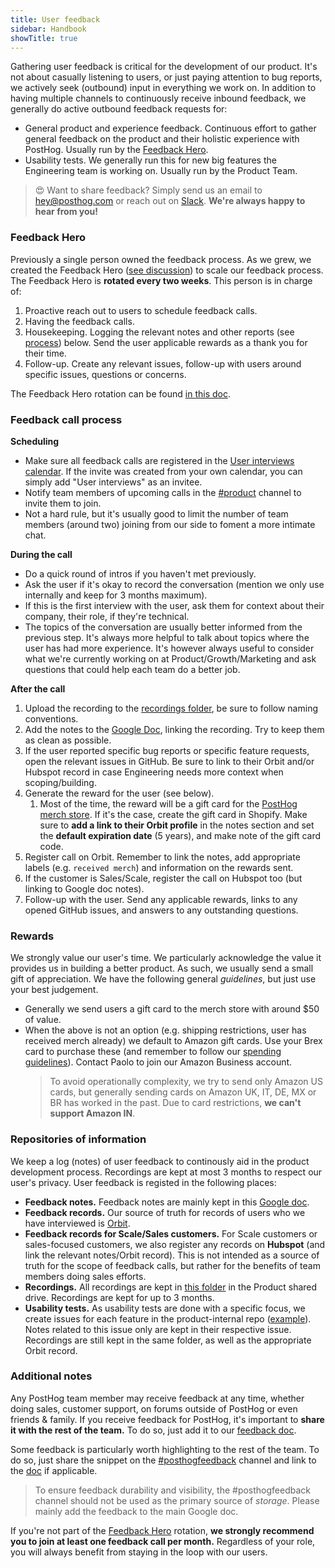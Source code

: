 ```yaml
---
title: User feedback
sidebar: Handbook
showTitle: true
---
```


Gathering user feedback is critical for the development of our product. It's not about casually listening to users, or just paying attention to bug reports, we actively seek (outbound) input in everything we work on. In addition to having multiple channels to continuously receive inbound feedback, we generally do active outbound feedback requests for:
- General product and experience feedback. Continuous effort to gather general feedback on the product and their holistic experience with PostHog. Usually run by the [Feedback Hero](#feedback-hero).
- Usability tests. We generally run this for new big features the Engineering team is working on. Usually run by the Product Team.

> 😍 Want to share feedback? Simply send us an email to [hey@posthog.com](mailto:hey@posthog.com) or reach out on [Slack](/slack). **We're always happy to hear from you!**


### Feedback Hero
Previously a single person owned the feedback process. As we grew, we created the Feedback Hero ([see discussion](https://github.com/PostHog/product-internal/issues/98)) to scale our feedback process. The Feedback Hero is **rotated every two weeks**. This person is in charge of:
1. Proactive reach out to users to schedule feedback calls.
2. Having the feedback calls.
3. Housekeeping. Logging the relevant notes and other reports (see [process](#feedback-process)) below. Send the user applicable rewards as a thank you for their time.
4. Follow-up. Create any relevant issues, follow-up with users around specific issues, questions or concerns.

The Feedback Hero rotation can be found [in this doc](https://docs.google.com/spreadsheets/d/1DkD-Jw_LvSixhBK7-m8UO_r7g_wAW0IvoeAjg3IawNg/edit#gid=0).

### Feedback call process

**Scheduling**
- Make sure all feedback calls are registered in the [User interviews calendar](https://calendar.google.com/calendar/?cid=Y19tczllaWN1Ym92ZGgxYWhzNmtoY2xpNTQ3b0Bncm91cC5jYWxlbmRhci5nb29nbGUuY29t). If the invite was created from your own calendar, you can simply add "User interviews" as an invitee.
- Notify team members of upcoming calls in the [#product](https://posthog.slack.com/archives/C01RJ7T212S) channel to invite them to join.
- Not a hard rule, but it's usually good to limit the number of team members (around two) joining from our side to foment a more intimate chat. 


**During the call**
- Do a quick round of intros if you haven't met previously.
- Ask the user if it's okay to record the conversation (mention we only use internally and keep for 3 months maximum).
- If this is the first interview with the user, ask them for context about their company, their role, if they're technical.
- The topics of the conversation are usually better informed from the previous step. It's always more helpful to talk about topics where the user has had more experience. It's however always useful to consider what we're currently working on at Product/Growth/Marketing and ask questions that could help each team do a better job.


**After the call**
1. Upload the recording to the [recordings folder][recordings], be sure to follow naming conventions.
2. Add the notes to the [Google Doc][feedback-doc], linking the recording. Try to keep them as clean as possible.
3. If the user reported specific bug reports or specific feature requests, open the relevant issues in GitHub. Be sure to link to their Orbit and/or Hubspot record in case Engineering needs more context when scoping/building.
4. Generate the reward for the user (see below).
   1. Most of the time, the reward will be a gift card for the [PostHog merch store](https://merch.posthog.com/). If it's the case, create the gift card in Shopify. Make sure to **add a link to their Orbit profile** in the notes section and set the **default expiration date** (5 years), and make note of the gift card code.
5. Register call on Orbit. Remember to link the notes, add appropriate labels (e.g. `received merch`) and information on the rewards sent.
6. If the customer is Sales/Scale, register the call on Hubspot too (but linking to Google doc notes).
7. Follow-up with the user. Send any applicable rewards, links to any opened GitHub issues, and answers to any outstanding questions.


### Rewards 
We strongly value our user's time. We particularly acknowledge the value it provides us in building a better product. As such, we usually send a small gift of appreciation. We have the following general _guidelines_, but just use your best judgement.
- Generally we send users a gift card to the merch store with around $50 of value.
- When the above is not an option (e.g. shipping restrictions, user has received merch already) we default to Amazon gift cards. Use your Brex card to purchase these (and remember to follow our [spending guidelines](/handbook/people/spending-money)). Contact Paolo to join our Amazon Business account.
    > To avoid operationally complexity, we try to send only Amazon US cards, but generally sending cards on Amazon UK, IT, DE, MX or BR has worked in the past. Due to card restrictions, **we can't support Amazon IN**.


### Repositories of information 
We keep a log (notes) of user feedback to continously aid in the product development process. Recordings are kept at most 3 months to respect our user's privacy. User feedback is registed in the following places:
- **Feedback notes.** Feedback notes are mainly kept in this [Google doc][feedback-doc].
- **Feedback records.** Our source of truth for records of users who we have interviewed is [Orbit](https://app.orbit.love/posthog/activities?activity_type=custom%3AFeedback+call&affiliation=member). 
- **Feedback records for Scale/Sales customers.** For Scale customers or sales-focused customers, we also register any records on **Hubspot** (and link the relevant notes/Orbit record). This is not intended as a source of truth for the scope of feedback calls, but rather for the benefits of team members doing sales efforts.
- **Recordings.** All recordings are kept in [this folder][recordings] in the Product shared drive. Recordings are kept for up to 3 months.
- **Usability tests.** As usability tests are done with a specific focus, we create issues for each feature in the product-internal repo ([example](https://github.com/PostHog/product-internal/issues/157)). Notes related to this issue  only are kept in their respective issue. Recordings are still kept in the same folder, as well as the appropriate Orbit record. 

### Additional notes
Any PostHog team member may receive feedback at any time, whether doing sales, customer support, on forums outside of PostHog or even friends & family. If you receive feedback for PostHog, it's important to **share it with the rest of the team.** To do so, just add it to our [feedback doc][feedback-doc].

Some feedback is particularly worth highlighting to the rest of the team. To do so, just share the snippet on the  [#posthogfeedback](https://posthog.slack.com/archives/C011L071P8U) channel and link to the [doc][feedback-doc] if applicable.

<blockquote class='warning-note'>
To ensure feedback durability and visibility, the #posthogfeedback channel should not be used as the primary source of <i>storage</i>. Please mainly add the feedback to the main Google doc.
</blockquote>

If you're not part of the [Feedback Hero](#feedback-hero) rotation, **we strongly recommend you to join at least one feedback call per month.** Regardless of your role, you will always benefit from staying in the loop with our users.

[feedback-doc]: https://docs.google.com/document/d/1762fbEbFOVZUr24jQ3pFFj91ViY72TWrTgD-JxRJ5Tc/edit
[recordings]: https://drive.google.com/drive/folders/1kmhj0GMAZTjVauN8JJKs_U7BgaD7XnUJ?usp=sharing